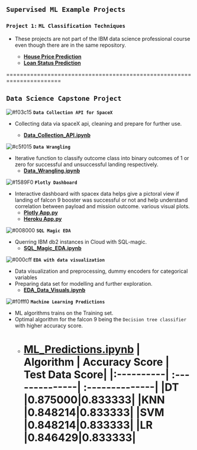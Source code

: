 ## `Supervised ML Example Projects`

### `Project 1:` **`ML Classification Techniques `**

- These projects are not part of the IBM data science professional course even though there are in the same repository.

  - [**House Price Prediction**](https://github.com/kuta-ndze/DScExampleProjects/blob/main/House%20Price%20Prediction.ipynb)
  - [**Loan Status Prediction**](https://github.com/kuta-ndze/DScExampleProjects/blob/main/Machine_Learning_With_Python.ipynb)

======================================================================

## `Data Science Capstone Project`

![#f03c15](https://via.placeholder.com/15/f03c15/000000?text=+) **`Data Collection API for SpaceX`**

- Collecting data via spaceX api, cleaning and prepare for further use.

  - [**Data_Collection_API.ipynb**](https://github.com/kuta-ndze/DScExampleProjects/blob/main/Data_Collection_API.ipynb)

![#c5f015](https://via.placeholder.com/15/c5f015/000000?text=+) **`Data Wrangling`**

- Iterative function to classify outcome class into binary outcomes of 1 or zero for successful and unsuccessful landing respectively.
  - [**Data_Wrangling.ipynb**](https://github.com/kuta-ndze/DScExampleProjects/blob/main/Data_Wrangling_EDA.ipynb)

![#1589F0](https://via.placeholder.com/15/1589F0/000000?text=+) **`Plotly Dashboard`**

- Interactive dashboard with spacex data helps give a pictoral view if landing of falcon 9 booster was successful or not and help understand correlation between payload and mission outcome. various visual plots.
  - [**Plotly App.py**](https://github.com/kuta-ndze/IBM_Data_Science_Capstone_Project/blob/main/app.py)
  - [**Heroku App.py**](https://spacex-dash-app.herokuapp.com/)

![#008000](https://via.placeholder.com/15/008000/000000?text=+) **`SQL Magic EDA`**

- Querring IBM db2 instances in Cloud with SQL-magic.
  - [**SQL_Magic_EDA.ipynb**](https://github.com/kuta-ndze/IBM_Data_Science_Capstone_Project/blob/main/SQL_Magic_EDA.ipynb)

![#000cff](https://via.placeholder.com/15/000cff/000000?text=+) **`EDA with data visualization`**

- Data visualization and preprocessing, dummy encoders for categorical variables
- Preparing data set for modelling and further exploration.
  - [**EDA_Data_Visuals.ipynb**](https://github.com/kuta-ndze/IBM_Data_Science_Capstone_Project/blob/main/EDA_With_Data_Visualization.ipynb)

![#f0fff0](https://via.placeholder.com/15/f0fff0/000000?text=+) **`Machine Learning Predictions`**

- ML algorithms trains on the Training set.
- Optimal algorithm for the falcon 9 being the `Decision tree classifier` with higher accuracy score.
  - [**ML_Predictions.ipynb**](https://github.com/kuta-ndze/IBM_Data_Science_Capstone_Project/blob/main/Machine_Learning_Predictions.ipynb)
    | Algorithm | Accuracy Score | Test Data Score|
    |:----------| :--------------| :--------------|
    |DT |0.875000|0.833333|
    |KNN |0.848214|0.833333|
    |SVM |0.848214|0.833333|
    |LR |0.846429|0.833333|
    ======================================================================
